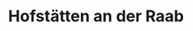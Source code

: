 ---
title: Hofstätten an der Raab
url: /hofstaetten-an-der-raab/
latitude: 47.087
longitude: 15.734
---